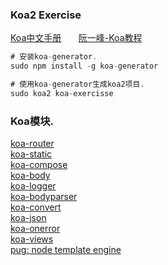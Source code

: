 ### Koa2 Exercise

[Koa中文手册](https://gaohelong.github.io/)&nbsp;&nbsp;&nbsp;&nbsp;&nbsp;&nbsp;
[阮一峰-Koa教程](http://www.ruanyifeng.com/blog/2017/08/koa.html)

```javascript
# 安装koa-generator.
sudo npm install -g koa-generator

# 使用koa-generator生成koa2项目.
sudo koa2 koa-exercisse
```

### Koa模块.
[koa-router](https://github.com/alexmingoia/koa-router)<br>
[koa-static](https://github.com/koajs/static)<br>
[koa-compose](https://github.com/koajs/compose)<br>
[koa-body](https://github.com/dlau/koa-body)<br>
[koa-logger](https://github.com/koajs/logger)<br>
[koa-bodyparser](https://github.com/koajs/bodyparser)<br>
[koa-convert](https://github.com/koajs/convert)<br>
[koa-json](https://github.com/koajs/json)<br>
[koa-onerror](https://github.com/koajs/onerror)<br>
[koa-views](https://github.com/queckezz/koa-views)<br>
[pug: node template engine](https://github.com/pugjs/pug)<br>
